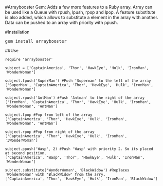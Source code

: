 #Arraybooster Gem: 
Adds a few more features to a Ruby array. Array can be used like a Queue with rpush, lpush, rpop and lpop. A feature substitute is also added, which allows to substitute a element in the array with another. Data can be pushed to an array with priority with ppush.

#Installation

<tt>gem install arraybooster</tt>


##Use

    require 'arraybooster'

    subject = ['CaptainAmerica', 'Thor', 'HawkEye', 'Hulk', 'IronMan', 'WonderWoman']

    subject.lpush('SuperMan') #Push 'Superman' to the left of the array
    ['SuperMan', 'CaptainAmerica', 'Thor', 'HawkEye', 'Hulk', 'IronMan', 'WonderWoman']

    subject.rpush('AntMan') #Push 'Antman' to the right of the array
    ['IronMan', 'CaptainAmerica', 'Thor', 'HawkEye', 'Hulk', 'IronMan', 'WonderWoman', 'AntMan']

    subject.lpop #Pop from left of the array
    ['CaptainAmerica', 'Thor', 'HawkEye', 'Hulk', 'IronMan', 'WonderWoman', 'AntMan']

    subject.rpop #Pop from right of the array
    ['CaptainAmerica', 'Thor', 'HawkEye', 'Hulk', 'IronMan', '3WonderWoman']

    subject.ppush('Wasp', 2) #Push 'Wasp' with priority 2. So its placed at second position.
    ['CaptainAmerica', 'Wasp', 'Thor', 'HawkEye', 'Hulk', 'IronMan', 'WonderWoman']

    subject.substitute('WonderWoman', 'BlackWidow') #Replaces 'WonderWoman' with 'BlackWidow' from the arry.
    ['CaptainAmerica', 'Thor', 'HawkEye', 'Hulk', 'IronMan', 'BlackWidow']
